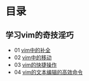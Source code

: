 # 目录

## 学习vim的奇技淫巧

- 01 [vim中的补全](01.vim中的补全.md)
- 02 [vim中的移动](02.vim中的移动.md)
- 03 [vim的快捷操作](03.vim的快捷操作.md)
- 04 [vim的文本编辑的高效命令](04.vim的文本编辑的高效命令.md)
